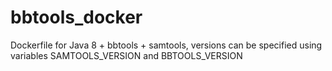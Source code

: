 # bbtools_docker

Dockerfile for Java 8 + bbtools + samtools, versions can be specified using variables SAMTOOLS_VERSION and BBTOOLS_VERSION
